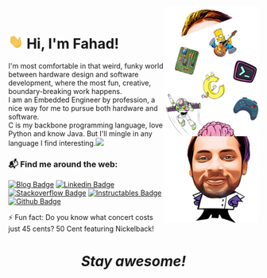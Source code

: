 <a href="https://www.youtube.com/watch?v=dQw4w9WgXcQ&ab_channel=RickAstleyVEVO"><img align="right" src="https://github.com/mirzafahad/mirzafahad/blob/master/image/dp.png" width="190px"/></a>
<br>
<h1> <img src="https://raw.githubusercontent.com/mirzafahad/mirzafahad/master/image/Hi.gif" width="30px"> Hi, I'm Fahad!</h1>

<!--
**mirzafahad/mirzafahad** is a ✨ _special_ ✨ repository because its `README.md` (this file) appears on your GitHub profile.

Here are some ideas to get you started:

- 🔭 I’m currently working on ...
- 🌱 I’m currently learning ...
- 👯 I’m looking to collaborate on ...
- 🤔 I’m looking for help with ...
- 💬 Ask me about ...
- 📫 How to reach me: ...
- 😄 Pronouns: ...
- ⚡ Fun fact: ...
![Jokes Card](https://readme-jokes.vercel.app/api)
-->






I'm most comfortable in that weird, funky world between hardware design and software development, where the most fun, creative, boundary-breaking work happens. <br>
I am an Embedded Engineer by profession, a nice way for me to pursue both hardware and software. <br>
C is my backbone programming language, love Python and know Java. But I'll mingle in any language I find interesting.<img src="https://media.giphy.com/media/WUlplcMpOCEmTGBtBW/giphy.gif" width="30"> 

### 📬 Find me around the web:

[![Blog Badge](http://img.shields.io/badge/-Blog-red?style=flat-square&logo=blogger&logoColor=black&link=https://mirzafahad.github.io)](https://mirzafahad.github.io) 
[![Linkedin Badge](https://img.shields.io/badge/-LinkedIn-blue?style=flat-square&logo=Linkedin&logoColor=white&link=https://www.linkedin.com/in/fahadmirza1/)](https://www.linkedin.com/in/fahadmirza1/)
[![Stackoverflow Badge](https://img.shields.io/badge/-Stack%20overflow-FE7A16?style=flat-square&logo=stack-overflow&logoColor=white&link=https://arduino.stackexchange.com/users/26478/fahad)](https://arduino.stackexchange.com/users/26478/fahad)
[![Instructables Badge](https://img.shields.io/badge/-Instructables-yellow?style=flat-square&logo=Instructables&logoColor=black&link=https://www.instructables.com/member/FahadM/)](https://www.instructables.com/member/FahadM/)
[![Github Badge](http://img.shields.io/badge/-Github-black?style=flat-square&logo=github&link=https://github.com/mirzafahad/)](https://github.com/mirzafahad/) 


⚡ Fun fact: Do you know what concert costs just 45 cents? 50 Cent featuring Nickelback!


<h1 align='center'><i>Stay awesome!</i></h1>
